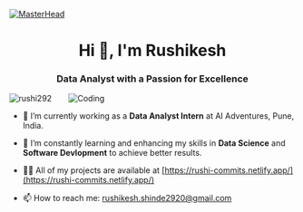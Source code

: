 
[![MasterHead](https://nielseniq.com/wp-content/uploads/sites/4/2021/02/data-science-icon-animation-banner-clockwise-4.gif)](https://rushi-commits.netlify.app/)

<h1 align="center">Hi 👋, I'm Rushikesh</h1>
<h3 align="center">Data Analyst with a Passion for Excellence</h3>
<img align="right" alt="Coding" width="400"
src="https://cdn.dribbble.com/users/1162077/screenshots/3848914/programmer.gif">

<p align="left"> <img src="https://komarev.com/ghpvc/?username=rushi292&label=Profile%20views&color=0e75b6&style=flat"
alt="rushi292" /> </p>
<!--
<p align="left"> <a href="https://twitter.com/mi_Shekhar18" target="_blank"><img src="https://img.shields.io/twitter/follow/mi_Shekhar18?logo=twitter&style=for-the-badge" alt="mi_Shekhar18" /></a> </p> -->

- 🔭 I’m currently working as a **Data Analyst Intern** at AI Adventures, Pune, India.

- 🌱 I’m constantly learning and enhancing my skills in **Data Science** and **Software Devlopment** to achieve better
results.

- 👨‍💻 All of my projects are available at [https://rushi-commits.netlify.app/](https://rushi-commits.netlify.app/)

- 📫 How to reach me: rushikesh.shinde2920@gmail.com
<!--
<h3 align="left">Connect with me:</h3>
<p align="left">
<a href="https://twitter.com/@iam_shekhar1811" target="blank"><img align="center"src="https://raw.githubusercontent.com/rahuldkjain/github-profile-readme-generator/master/src/images/icons/Social/twitter.svg"
alt="@iam_shekhar1811" height="30" width="40" /></a>
<a href="https://linkedin.com/in/shekhar chormale" target="blank"><img align="center"
src="https://raw.githubusercontent.com/rahuldkjain/github-profile-readme-generator/master/src/images/icons/Social/linked-in-    
 alt.svg" alt="shekhar chormale" height="30" width="40" /></a>
<a href="https://instagram.com/shekhar.chormale" target="blank"><img align="center"
src="https://raw.githubusercontent.com/rahuldkjain/github-profile-readme-generator/master/src/images/icons/Social/instagram.svg"
alt="shekhar.chormale" height="30" width="40" /></a>
<a href="https://www.hackerrank.com/chormaleshekhar" target="blank"><img align="center"
src="https://raw.githubusercontent.com/rahuldkjain/github-profile-readme-generator/master/src/images/icons/Social/hackerrank.svg"
alt="chormaleshekhar" height="30" width="40" /></a>
</p>

<h3 align="left">Languages and Tools:</h3>
<p align="left">
<a href="https://aws.amazon.com" target="_blank" rel="noreferrer">
<img
src="https://raw.githubusercontent.com/devicons/devicon/master/icons/amazonwebservices/amazonwebservices-original-wordmark.svg"
alt="aws" width="40" height="40" /> </a>

<a href="https://getbootstrap.com" target="_blank" rel="noreferrer">
<img src="[https://raw.githubusercontent.com/devicons/devicon/master/icons/bootstrap/bootstrap-plain-wordmark.svg](https://getbootstrap.com/docs/5.3/assets/brand/bootstrap-logo-shadow.png)"
alt="bootstrap" width="40" height="40" /> </a>

<a href="https://www.w3schools.com/css/" target="_blank" rel="noreferrer">
<img src="https://raw.githubusercontent.com/devicons/devicon/master/icons/css3/css3-original-wordmark.svg"
alt="css3" width="40" height="40" /> </a>

<a href="https://www.djangoproject.com/" target="_blank" rel="noreferrer">
<img src="https://cdn.worldvectorlogo.com/logos/django.svg" alt="django" width="40" height="40" /> </a>

<a href="https://flask.palletsprojects.com/" target="_blank" rel="noreferrer">
<img src="https://www.vectorlogo.zone/logos/pocoo_flask/pocoo_flask-icon.svg" alt="flask" width="40"
height="40" /> </a>

<a href="https://cloud.google.com" target="_blank" rel="noreferrer"> <img
src="https://www.vectorlogo.zone/logos/google_cloud/google_cloud-icon.svg" alt="gcp" width="40" height="40" />
</a> <a href="https://git-scm.com/" target="_blank" rel="noreferrer"> <img
src="https://www.vectorlogo.zone/logos/git-scm/git-scm-icon.svg" alt="git" width="40" height="40" /> </a> <a
href="https://www.w3.org/html/" target="_blank" rel="noreferrer"> <img
src="https://raw.githubusercontent.com/devicons/devicon/master/icons/html5/html5-original-wordmark.svg"
alt="html5" width="40" height="40" /> </a> <a href="https://developer.mozilla.org/en-US/docs/Web/JavaScript"
target="_blank" rel="noreferrer"> <img
src="https://raw.githubusercontent.com/devicons/devicon/master/icons/javascript/javascript-original.svg"
alt="javascript" width="40" height="40" /> </a> <a href="https://kubernetes.io" target="_blank"
rel="noreferrer"> <img src="https://www.vectorlogo.zone/logos/kubernetes/kubernetes-icon.svg" alt="kubernetes"
width="40" height="40" /> </a> <a href="https://www.linux.org/" target="_blank" rel="noreferrer"> <img
src="https://raw.githubusercontent.com/devicons/devicon/master/icons/linux/linux-original.svg" alt="linux"
width="40" height="40" /> </a> <a href="https://www.mysql.com/" target="_blank" rel="noreferrer"> <img
src="https://raw.githubusercontent.com/devicons/devicon/master/icons/mysql/mysql-original-wordmark.svg"
alt="mysql" width="40" height="40" /> </a> <a href="https://opencv.org/" target="_blank" rel="noreferrer"> <img
src="https://www.vectorlogo.zone/logos/opencv/opencv-icon.svg" alt="opencv" width="40" height="40" /> </a> <a
href="https://pandas.pydata.org/" target="_blank" rel="noreferrer"> <img
src="https://raw.githubusercontent.com/devicons/devicon/2ae2a900d2f041da66e950e4d48052658d850630/icons/pandas/pandas-original.svg"
alt="pandas" width="40" height="40" /> </a> <a href="https://www.python.org" target="_blank" rel="noreferrer">
<img src="https://raw.githubusercontent.com/devicons/devicon/master/icons/python/python-original.svg" alt="python"
width="40" height="40" /> </a> <a href="https://pytorch.org/" target="_blank" rel="noreferrer"> <img
src="https://www.vectorlogo.zone/logos/pytorch/pytorch-icon.svg" alt="pytorch" width="40" height="40" /> </a> <a
href="https://scikit-learn.org/" target="_blank" rel="noreferrer"> <img
src="https://upload.wikimedia.org/wikipedia/commons/0/05/Scikit_learn_logo_small.svg" alt="scikit_learn"
width="40" height="40" /> </a> <a href="https://seaborn.pydata.org/" target="_blank" rel="noreferrer"> <img
src="https://seaborn.pydata.org/_images/logo-mark-lightbg.svg" alt="seaborn" width="40" height="40" /> </a> <a
href="https://www.tensorflow.org" target="_blank" rel="noreferrer"> <img
src="https://www.vectorlogo.zone/logos/tensorflow/tensorflow-icon.svg" alt="tensorflow" width="40"
height="40" /> </a>
</p>

<p><img align="left"
src="https://github-readme-stats.vercel.app/api/top-langs?username=rushi292&show_icons=true&locale=en&layout=compact"
alt="rushi292" /></p>

<p>&nbsp;<img align="center"
src="https://github-readme-stats.vercel.app/api?username=rushi292&show_icons=true&locale=en" alt="rushi292" /></p>

<p><img align="center" src="https://github-readme-streak-stats.herokuapp.com/?user=rushi292&" alt="rushi292" /></p>


